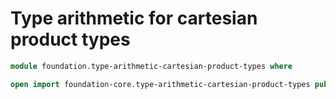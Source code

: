 #  Type arithmetic for cartesian product types

```agda
module foundation.type-arithmetic-cartesian-product-types where

open import foundation-core.type-arithmetic-cartesian-product-types public
```
